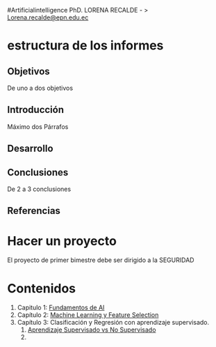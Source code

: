 #Artificialintelligence 
PhD. LORENA RECALDE  - > Lorena.recalde@epn.edu.ec

# estructura de los informes 
## Objetivos 
De uno a dos objetivos 
## Introducción
Máximo dos Párrafos 
## Desarrollo 

## Conclusiones 
De 2 a 3 conclusiones 
## Referencias

# Hacer un proyecto 
El proyecto de primer bimestre debe ser dirigido a la SEGURIDAD 
# Contenidos
1. Capitulo 1: [Fundamentos de AI](Fundamentos%20de%20AI.md)
2. Capítulo 2: [Machine Learning y Feature Selection](Machine%20Learning%20y%20Feature%20Selection.md)
3. Capítulo 3: Clasificación y Regresión con aprendizaje supervisado.
	1. [Aprendizaje Supervisado vs No Supervisado](Aprendizaje%20Supervisado%20vs%20No%20Supervisado.md)
	2. 